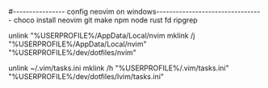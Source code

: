 

#---------------- config neovim  on windows---------------------------------
choco install neovim git make npm node rust fd ripgrep

unlink "%USERPROFILE%/AppData/Local/nvim
mklink /j  "%USERPROFILE%/AppData/Local/nvim" "%USERPROFILE%/dev/dotfiles/nvim"

unlink ~/.vim/tasks.ini
mklink /h  "%USERPROFILE%/.vim/tasks.ini" "%USERPROFILE%/dev/dotfiles/lvim/tasks.ini"




